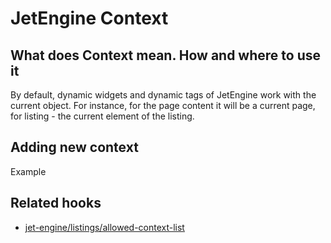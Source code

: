 # JetEngine Context

## What does Context mean. How and where to use it 

By default, dynamic widgets and dynamic tags of JetEngine work with the current object. For instance, for the page content it will be a current page, for listing - the current element of the listing. 

## Adding new context

Example

## Related hooks

* <a href="/01-jet-engine/01-hooks/01-listings/filters.md#jet-enginelistingsallowed-context-list">jet-engine/listings/allowed-context-list</a>

